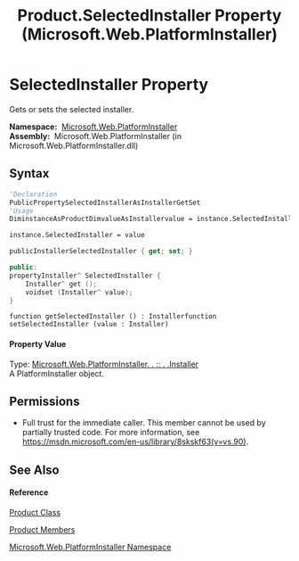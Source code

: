 ﻿---
title: Product.SelectedInstaller Property  (Microsoft.Web.PlatformInstaller)
TOCTitle: SelectedInstaller Property
ms:assetid: P:Microsoft.Web.PlatformInstaller.Product.SelectedInstaller
ms:mtpsurl: https://msdn.microsoft.com/en-us/library/microsoft.web.platforminstaller.product.selectedinstaller(v=VS.90)
ms:contentKeyID: 22195871
ms.date: 05/02/2012
mtps_version: v=VS.90
f1_keywords:
- Microsoft.Web.PlatformInstaller.Product.SelectedInstaller
- Microsoft.Web.PlatformInstaller.Product.get_SelectedInstaller
- Microsoft.Web.PlatformInstaller.Product.set_SelectedInstaller
dev_langs:
- CSharp
- JScript
- VB
- c++
api_location:
- Microsoft.Web.PlatformInstaller.dll
api_name:
- Microsoft.Web.PlatformInstaller.Product.get_SelectedInstaller
- Microsoft.Web.PlatformInstaller.Product.SelectedInstaller
- Microsoft.Web.PlatformInstaller.Product.set_SelectedInstaller
api_type:
- Managed
topic_type:
- apiref
- kbSyntax
product_family_name: VS
ROBOTS: INDEX,FOLLOW
---

# SelectedInstaller Property

Gets or sets the selected installer.

**Namespace:**  [Microsoft.Web.PlatformInstaller](microsoft-web-platforminstaller-namespace.md)  
**Assembly:**  Microsoft.Web.PlatformInstaller (in Microsoft.Web.PlatformInstaller.dll)

## Syntax

``` vb
'Declaration
PublicPropertySelectedInstallerAsInstallerGetSet
'Usage
DiminstanceAsProductDimvalueAsInstallervalue = instance.SelectedInstaller

instance.SelectedInstaller = value
```

``` csharp
publicInstallerSelectedInstaller { get; set; }
```

``` c++
public:
propertyInstaller^ SelectedInstaller {
    Installer^ get ();
    voidset (Installer^ value);
}
```

``` jscript
function getSelectedInstaller () : Installerfunction setSelectedInstaller (value : Installer)
```

#### Property Value

Type: [Microsoft.Web.PlatformInstaller. . :: . .Installer](installer-class-microsoft-web-platforminstaller.md)  
A PlatformInstaller object.  

## Permissions

  - Full trust for the immediate caller. This member cannot be used by partially trusted code. For more information, see <https://msdn.microsoft.com/en-us/library/8skskf63(v=vs.90)>.

## See Also

#### Reference

[Product Class](product-class-microsoft-web-platforminstaller.md)

[Product Members](product-members-microsoft-web-platforminstaller.md)

[Microsoft.Web.PlatformInstaller Namespace](microsoft-web-platforminstaller-namespace.md)

